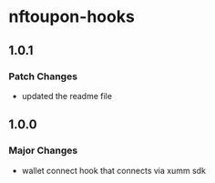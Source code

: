 # nftoupon-hooks

## 1.0.1

### Patch Changes

- updated the readme file

## 1.0.0

### Major Changes

- wallet connect hook that connects via xumm sdk
